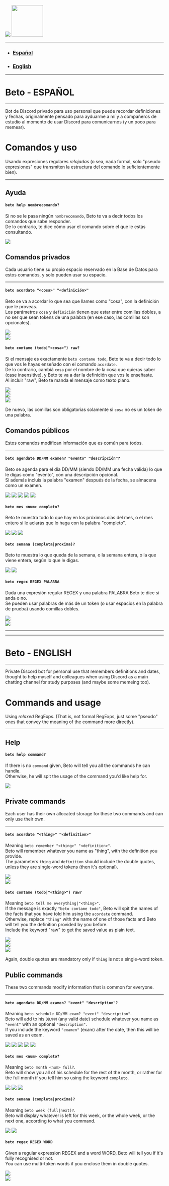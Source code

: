 <img src="imgs/pfp_small.png">

<img height=100 src="imgs/ping.PNG">

<hr>

- ### [Español](#beto---español)
- ### [English](#beto---english)  

<hr>

# Beto - ESPAÑOL

<hr>

Bot de Discord privado para uso personal que puede recordar definiciones y fechas, originalmente pensado para ayduarme a mí y a compañeros de estudio al momento de usar Discord para comunicarnos (y un poco para memear).  

# Comandos y uso  
Usando expresiones regulares _relajadas_ (o sea, nada formal, solo "pseudo expresiones" que transmiten la estructura del comando lo suficientemente bien).  

<hr>

## Ayuda  

#### ``` beto help nombrecomando? ```  
Si no se le pasa ningún ```nombrecomando```, Beto te va a decir todos los comandos que sabe responder.  
De lo contrario, te dice cómo usar el comando sobre el que le estás consultando.  

![](imgs/help.PNG)

## Comandos privados
Cada usuario tiene su propio espacio reservado en la Base de Datos para estos comandos, y solo pueden usar su espacio.  

<hr>

#### ``` beto acordate "<cosa>" "<definición>" ```  
Beto se va a acordar lo que sea que llames como "cosa", con la definición que le proveas.  
Los parámetros ```cosa``` y ```definición``` tienen que estar entre comillas dobles, a no ser que sean tokens de una palabra (en ese caso, las comillas son opcionales).  

![](imgs/acordate.PNG)  
![](imgs/acordate_single_word.PNG)  

#### ``` beto contame (todo|"<cosa>") raw? ```  
Si el mensaje es exactamente ```beto contame todo```, Beto te va a decir todo lo que vos le hayas enseñado con el comando ```acordate```.  
De lo contrario, cambiá ```cosa``` por el nombre de la cosa que quieras saber (case insensitive), y Beto te va a dar la definición que vos le enseñaste.  
Al incluir "raw", Beto te manda el mensaje como texto plano.  

![](imgs/contame_todo.PNG)  
![](imgs/contame_parameter.PNG)  
![](imgs/contame_parameter_single_word.PNG)  

De nuevo, las comillas son obligatorias solamente si ```cosa``` no es un token de una palabra.  

## Comandos públicos
Estos comandos modifican información que es común para todos.

<hr>

#### ``` beto agendate DD/MM examen? "evento" "descripción"? ```  
Beto se agenda para el día DD/MM (siendo DD/MM una fecha válida) lo que le digas como "evento", con una descripción opcional.  
Si además incluís la palabra "examen" después de la fecha, se almacena como un examen.  

![](imgs/agendate_desc.PNG)
![](imgs/agendate_nodesc.PNG)
![](imgs/agendate_examen_desc.PNG)
![](imgs/agendate_examen_nodesc.PNG)
![](imgs/agendate_help.PNG)

#### ``` beto mes <num> completo? ```
Beto te muestra todo lo que hay en los próximos días del mes, o el mes entero si le aclarás que lo haga con la palabra "completo".  

![](imgs/mes_nada.PNG)
![](imgs/mes_entero.PNG)
![](imgs/mes_nohay.PNG)

#### ``` beto semana (completa|proxima)? ```
Beto te muestra lo que queda de la semana, o la semana entera, o la que viene entera, según lo que le digas.

![](imgs/semana_completa_y_vacia.PNG)
![](imgs/semana_proxima.PNG)

#### ``` beto regex REGEX PALABRA ```  
Dada una expresión regular REGEX y una palabra PALABRA Beto te dice si anda o no.  
Se pueden usar palabras de más de un token (o usar espacios en la palabra de prueba) usando comillas dobles.  

![](imgs/regex_anda.PNG)  
![](imgs/regex_noanda.PNG)

<hr>
<hr>

# Beto - ENGLISH

<hr>

Private Discord bot for personal use that remembers definitions and dates, thought to help myself and colleagues when using Discord as a main chatting channel for study purposes (and maybe some memeing too).

# Commands and usage
Using _relaxed_ RegExps. (That is, not formal RegExps, just some "pseudo" ones that convey the meaning of the command more directly). 

<hr>

## Help

#### ``` beto help command? ```  
If there is no ```command``` given, Beto will tell you all the commands he can handle.  
Otherwise, he will spit the usage of the command you'd like help for.  

![](imgs/help.PNG)

## Private commands
Each user has their own allocated storage for these two commands and can only use their own.  

<hr>

#### ``` beto acordate "<thing>" "<definition>" ```  
Meaning ```beto remember "<thing>" "<definition>"```.  
Beto will remember whatever you name as "thing", with the definition you provide.  
The parameters ```thing``` and ```definition``` should include the double quotes, unless they are single-word tokens (then it's optional).  

![](imgs/acordate.PNG)  
![](imgs/acordate_single_word.PNG)  

#### ``` beto contame (todo|"<thing>") raw? ```  
Meaning ```beto tell me everything|"<thing>"```.  
If the message is exactly ```"beto contame todo"```, Beto will spit the names of the facts that you have told him using the ```acordate``` command.  
Otherwise, replace ```"thing"``` with the name of one of those facts and Beto will tell you the definition provided by you before.  
Include the keyword "raw" to get the saved value as plain text.  

![](imgs/contame_todo.PNG)  
![](imgs/contame_parameter.PNG)  
![](imgs/contame_parameter_single_word.PNG)  

Again, double quotes are mandatory only if ```thing``` is not a single-word token.  

## Public commands
These two commands modify information that is common for everyone.

<hr>

#### ``` beto agendate DD/MM examen? "event" "description"? ```  
Meaning ```beto schedule DD/MM exam? "event" "description"```.  
Beto will add to his ```DD/MM``` (any valid date) schedule whatever you name as ```"event"``` with an optional ```"description"```.  
If you include the keyword ```"examen"``` (exam) after the date, then this will be saved as an exam.  

![](imgs/agendate_desc.PNG)
![](imgs/agendate_nodesc.PNG)
![](imgs/agendate_examen_desc.PNG)
![](imgs/agendate_examen_nodesc.PNG)
![](imgs/agendate_help.PNG)

#### ``` beto mes <num> completo? ```
Meaning ```beto month <num> full?```.  
Beto will show you all of his schedule for the rest of the month, or rather for the full month if you tell him so using the keyword ```completo```.   

![](imgs/mes_nada.PNG)
![](imgs/mes_entero.PNG)
![](imgs/mes_nohay.PNG)

#### ``` beto semana (completa|proxima)? ```
Meaning ```beto week (full|next)?```.  
Beto will display whatever is left for this week, or the whole week, or the next one, according to what you command.  

![](imgs/semana_completa_y_vacia.PNG)
![](imgs/semana_proxima.PNG)

#### ``` beto regex REGEX WORD ```  
Given a regular expression REGEX and a word WORD, Beto will tell you if it's fully recognised or not.  
You can use multi-token words if you enclose them in double quotes.  

![](imgs/regex_anda.PNG)  
![](imgs/regex_noanda.PNG)
